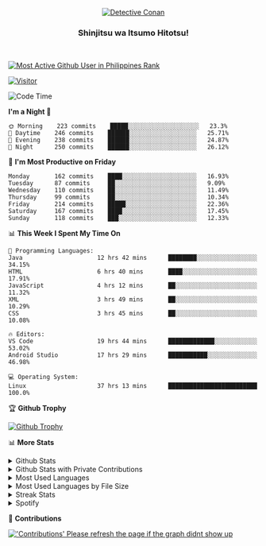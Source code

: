 <p align="center">
<a href="https://mrepol742.github.io">
  <img alt="Detective Conan" src="https://mrepol742-gif-randomizer.vercel.app/api" /> 
  </a> 
  <h3 align="center">Shinjitsu wa Itsumo Hitotsu!</h3>
</p>
<br>

 
[![Most Active Github User in Philippines Rank](https://enibdhv97zm33sz.m.pipedream.net)](https://mrepol742.github.io)

[![Visitor](https://visitor-badge.glitch.me/badge?page_id=mrepol742)](https:/mrepol742.github.io)

[comment]: <> (This is a automated generated Data from github action workflow)
[comment]: <> (START OF GENERATED DATA)

<!--START_SECTION:waka-->
![Code Time](http://img.shields.io/badge/Code%20Time-405%20hrs%201%20min-blue)

**I'm a Night 🦉** 

```text
🌞 Morning    223 commits    █████░░░░░░░░░░░░░░░░░░░░   23.3% 
🌆 Daytime    246 commits    ██████░░░░░░░░░░░░░░░░░░░   25.71% 
🌃 Evening    238 commits    ██████░░░░░░░░░░░░░░░░░░░   24.87% 
🌙 Night      250 commits    ██████░░░░░░░░░░░░░░░░░░░   26.12%

```
📅 **I'm Most Productive on Friday** 

```text
Monday       162 commits    ████░░░░░░░░░░░░░░░░░░░░░   16.93% 
Tuesday      87 commits     ██░░░░░░░░░░░░░░░░░░░░░░░   9.09% 
Wednesday    110 commits    ██░░░░░░░░░░░░░░░░░░░░░░░   11.49% 
Thursday     99 commits     ██░░░░░░░░░░░░░░░░░░░░░░░   10.34% 
Friday       214 commits    █████░░░░░░░░░░░░░░░░░░░░   22.36% 
Saturday     167 commits    ████░░░░░░░░░░░░░░░░░░░░░   17.45% 
Sunday       118 commits    ███░░░░░░░░░░░░░░░░░░░░░░   12.33%

```


📊 **This Week I Spent My Time On** 

```text
💬 Programming Languages: 
Java                     12 hrs 42 mins      ████████░░░░░░░░░░░░░░░░░   34.15% 
HTML                     6 hrs 40 mins       ████░░░░░░░░░░░░░░░░░░░░░   17.91% 
JavaScript               4 hrs 12 mins       ██░░░░░░░░░░░░░░░░░░░░░░░   11.32% 
XML                      3 hrs 49 mins       ██░░░░░░░░░░░░░░░░░░░░░░░   10.29% 
CSS                      3 hrs 45 mins       ██░░░░░░░░░░░░░░░░░░░░░░░   10.08%

🔥 Editors: 
VS Code                  19 hrs 44 mins      █████████████░░░░░░░░░░░░   53.02% 
Android Studio           17 hrs 29 mins      ███████████░░░░░░░░░░░░░░   46.98%

💻 Operating System: 
Linux                    37 hrs 13 mins      █████████████████████████   100.0%

```


<!--END_SECTION:waka-->

[comment]: <> (END OF GENERATED DATA)

<p>

🏆 **Github Trophy**
  
<a href="https://mrepol742.github.io">
<img alt="Github Trophy" src="https://github-profile-trophy.vercel.app/?username=mrepol742&theme=gruvbox">
</a>
</p>

<p>

📊 **More Stats**
  
<details>
  <summary>Github Stats</summary>
  <br>
  <a href="https://mrepol742.github.io">
  <img alt="Github Stats" src="https://github-readme-stats.vercel.app/api?username=mrepol742&show_icons=true&count_private=true&theme=gruvbox">
</a>  
  
</details> 
  
  <details>
  <summary>Github Stats with Private Contributions</summary>
  <br>
 <a href="https://mrepol742.github.io">
<img alt="Github Stats with Private Contributions" src="https://mrepol742.github.io/github-stats/generated/overview.svg">
</a>
</details>
  
<details>
  <summary>Most Used Languages</summary>
  <br>
 <a href="https://mrepol742.github.io">
<img alt="Most Used Languages" src="https://github-readme-stats.vercel.app/api/top-langs/?username=mrepol742&layout=compact&include_all_commits=true&&count_private=true&langs_count=20&theme=gruvbox">
</a>
</details>

 <details>
  <summary>Most Used Languages by File Size</summary>
  <br>
 <a href="https://mrepol742.github.io">
<img alt="Most Used Languages by File Size" src="https://mrepol742.github.io/github-stats/generated/languages.svg">
</a>
</details>

<details>
  <summary>Streak Stats</summary>
  <br>
<a href="https://mrepol742.github.io">
<img alt="'Streak Stats' Please refresh the page if the stats didnt show up" src="https://mrepol742-streak-stats.herokuapp.com/?user=mrepol742&theme=gruvbox">
</a>
</p>
</details>
<details>
  <summary>Spotify</summary>
  <br>
<a href="https://mrepol742.github.io">
<img alt="Spotify" src="https://spotify-recently-played-readme.vercel.app/api?user=7xx9e7hwq1qyown0m4ut78pcz&count=10&unique=true">
</a>
</p>
</details>


📜 **Contributions**
  
<a href="https://mrepol742.github.io">
<img alt="'Contributions' Please refresh the page if the graph didnt show up" src="https://mrepol742-activity-graph.herokuapp.com/graph?username=mrepol742&theme=github&hide_border=true">
</a>
</p>
